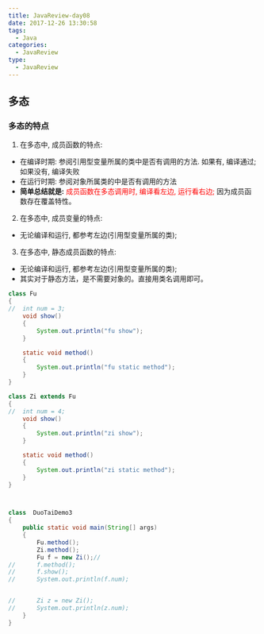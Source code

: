 ```yaml
---
title: JavaReview-day08
date: 2017-12-26 13:30:58
tags:
  - Java
categories:
  - JavaReview
type:
  - JavaReview
---
```


## 多态

### 多态的特点

1. 在多态中, 成员函数的特点:
  - 在编译时期: 参阅引用型变量所属的类中是否有调用的方法. 如果有, 编译通过; 如果没有, 编译失败
  - 在运行时期: 参阅对象所属类的中是否有调用的方法
  - **简单总结就是:** <font color='red'>成员函数在多态调用时, 编译看左边, 运行看右边;</font> 因为成员函数存在覆盖特性。

2. 在多态中, 成员变量的特点:
  - 无论编译和运行, 都参考左边(引用型变量所属的类);

3. 在多态中, 静态成员函数的特点:
  - 无论编译和运行, 都参考左边(引用型变量所属的类);
  - 其实对于静态方法，是不需要对象的。直接用类名调用即可。
``` java
class Fu
{
//	int num = 3;
	void show()
	{
		System.out.println("fu show");
	}

	static void method()
	{
		System.out.println("fu static method");
	}
}

class Zi extends Fu
{
//	int num = 4;
	void show()
	{
		System.out.println("zi show");
	}

	static void method()
	{
		System.out.println("zi static method");
	}
}



class  DuoTaiDemo3
{
	public static void main(String[] args)
	{
		Fu.method();
		Zi.method();
		Fu f = new Zi();//
//		f.method();
//		f.show();
//		System.out.println(f.num);


//		Zi z = new Zi();
//		System.out.println(z.num);
	}
}


```
